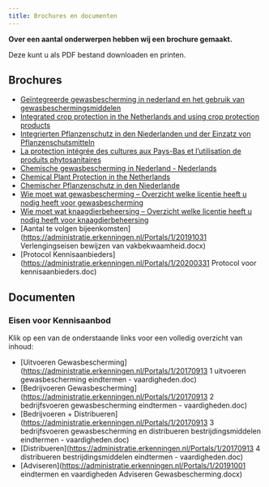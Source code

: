 ```yaml
---
title: Brochures en documenten
---
```


**Over een aantal onderwerpen hebben wij een brochure gemaakt.**

Deze kunt u als PDF bestand downloaden en printen.

## Brochures

- [Geïntegreerde gewasbescherming in nederland en het gebruik van gewasbeschermingsmiddelen](https://administratie.erkenningen.nl/Portals/1/Brochures/Folder_Licenties_gewasbescherming_ndls_a5.pdf)
- [Integrated crop protection in the Netherlands and using crop protection products](https://administratie.erkenningen.nl/Portals/1/Brochures/Folder_Licenties_gewasbescherming_engels_a5.pdf)
- [Integrierten Pflanzenschutz in den Niederlanden und der Einzatz von Pflanzenschutsmitteln](https://administratie.erkenningen.nl/Portals/1/Brochures/Folder_Licenties_gewasbescherming_Duits_a5.pdf)
- [La protection intégrée des cultures aux Pays-Bas et l’utilisation de produits phytosanitaires](https://administratie.erkenningen.nl/Portals/1/Brochures/Folder_Licenties_gewasbescherming_Frans_a5.pdf)
- [Chemische gewasbescherming in Nederland - Nederlands](https://administratie.erkenningen.nl/LinkClick.aspx?fileticket=K0CarsgSAaw%3d&tabid=152&portalid=1&mid=573)
- [Chemical Plant Protection in the Netherlands](https://administratie.erkenningen.nl/LinkClick.aspx?fileticket=Uaz4dH0cP3s%3d&tabid=152&portalid=1&mid=573)
- [Chemischer Pflanzenschutz in den Niederlande](https://administratie.erkenningen.nl/LinkClick.aspx?fileticket=UKG4qsg-m08%3d&tabid=152&portalid=1&mid=573)
- [Wie moet wat gewasbescherming – Overzicht welke licentie heeft u nodig heeft voor gewasbescherming](https://administratie.erkenningen.nl/LinkClick.aspx?fileticket=x-A1ZbfC7Wo%3d&tabid=152&portalid=1&mid=573)
- [Wie moet wat knaagdierbeheersing – Overzicht welke licentie heeft u nodig heeft voor knaagdierbeheersing](https://administratie.erkenningen.nl/LinkClick.aspx?fileticket=eFqRDAdU_H8%3d&tabid=152&portalid=1&mid=573)
- [Aantal te volgen bijeenkomsten](https://administratie.erkenningen.nl/Portals/1/20191031 Verlengingseisen bewijzen van vakbekwaamheid.docx)
- [Protocol Kennisaanbieders](https://administratie.erkenningen.nl/Portals/1/20200331 Protocol voor kennisaanbieders.doc)

## Documenten

### Eisen voor Kennisaanbod

Klik op een van de onderstaande links voor een volledig overzicht van inhoud:

- [Uitvoeren Gewasbescherming](https://administratie.erkenningen.nl/Portals/1/20170913 1 uitvoeren gewasbescherming eindtermen - vaardigheden.doc)
- [Bedrijvoeren Gewasbescherming](https://administratie.erkenningen.nl/Portals/1/20170913 2 bedrijfsvoeren gewasbescherming eindtermen - vaardigheden.doc)
- [Bedrijvoeren + Distribueren](https://administratie.erkenningen.nl/Portals/1/20170913 3 bedrijfsvoeren gewasbescherming en distribueren bestrijdingsmiddelen eindtermen - vaardigheden.doc)
- [Distribueren](https://administratie.erkenningen.nl/Portals/1/20170913 4 distribueren bestrijdingsmiddelen eindtermen - vaardigheden.doc)
- [Adviseren](https://administratie.erkenningen.nl/Portals/1/20191001 eindtermen en vaardigheden Adviseren Gewasbescherming.docx)
